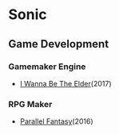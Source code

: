 # Sonic
## Game Development
### Gamemaker Engine
* [I Wanna Be The Elder](https://github.com/Errrneist/Sonic/tree/master/Project%20Iwanna)(2017)
### RPG Maker
* [Parallel Fantasy](https://github.com/Errrneist/Sonic/tree/master/Project%20Parallel%20Fantasy)(2016)
